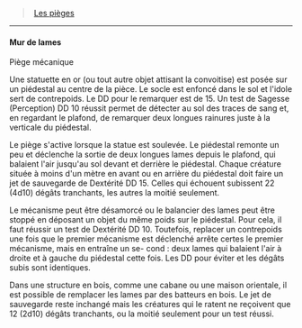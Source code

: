 ﻿---
!Generic
Id: traps_hd.md#mur-de-lames
ParentLink: traps_hd.md#les-pièges
Name: Mur de lames
ParentName: Les pièges
NameLevel: 4
---
> [Les pièges](hd_traps.md)

---

#### Mur de lames

Piège mécanique

Une statuette en or (ou tout autre objet attisant la convoitise) est posée sur un piédestal au centre de la pièce. Le socle est enfoncé dans le sol et l'idole sert de contrepoids. Le DD pour le remarquer est de 15. Un test de Sagesse (Perception) DD 10 réussit permet de détecter au sol des traces de sang et, en regardant le plafond, de remarquer deux longues rainures juste à la verticale du piédestal.

Le piège s'active lorsque la statue est soulevée. Le piédestal remonte un peu et déclenche la sortie de deux longues lames depuis le plafond, qui balaient l'air jusqu'au sol devant et derrière le piédestal. Chaque créature située à moins d'un mètre en avant ou en arrière du piédestal doit faire un jet de sauvegarde de Dextérité DD 15. Celles qui échouent subissent 22 (4d10) dégâts tranchants, les autres la moitié seulement.

Le mécanisme peut être désamorcé ou le balancier des lames peut être stoppé en déposant un objet du même poids sur le piédestal. Pour cela, il faut réussir un test de Dextérité DD 10. Toutefois, replacer un contrepoids une fois que le premier mécanisme est déclenché arrête certes le premier mécanisme, mais en entraîne un se- cond : deux lames qui balaient l'air à droite et à gauche du piédestal cette fois. Les DD pour éviter et les dégâts subis sont identiques.

Dans une structure en bois, comme une cabane ou une maison orientale, il est possible de remplacer les lames par des batteurs en bois. Le jet de sauvegarde reste inchangé mais les créatures qui le ratent ne reçoivent que 12 (2d10) dégâts tranchants, ou la moitié seulement pour un test réussi.

